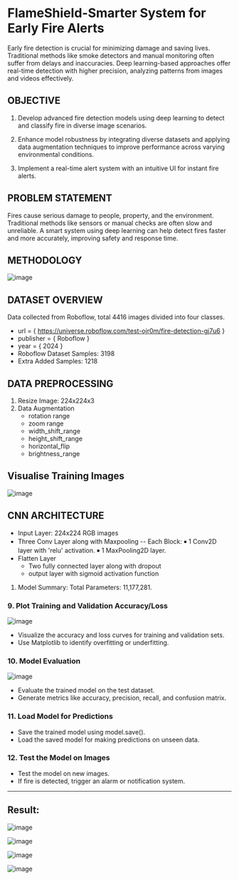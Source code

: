 # FlameShield-Smarter System for Early Fire Alerts
Early fire detection is crucial for minimizing damage and saving lives.  Traditional methods like smoke detectors and manual monitoring often suffer from delays and inaccuracies. Deep learning-based approaches offer real-time detection with higher precision, analyzing patterns from images and videos effectively.

## OBJECTIVE 
1. Develop advanced fire detection models using deep learning to detect and classify fire in diverse image scenarios.

2. Enhance model robustness by integrating diverse datasets and applying data augmentation techniques to improve performance across varying environmental conditions.

3. Implement a real-time alert system with an intuitive UI for instant fire alerts.

## PROBLEM STATEMENT  
Fires cause serious damage to people, property, and the environment. Traditional methods like sensors or manual checks are often slow and unreliable. A smart system using deep learning can help detect fires faster and more accurately, improving safety and response time.

## METHODOLOGY
![image](https://github.com/user-attachments/assets/c4d18658-581d-4a5f-8927-a87e748415b9)

## DATASET OVERVIEW
Data collected from Roboflow, total 4416 images divided into four classes. 
* url = { https://universe.roboflow.com/test-ojr0m/fire-detection-gj7u6 }
* publisher = { Roboflow }
* year = { 2024 }
* Roboflow Dataset Samples: 3198
* Extra Added Samples: 1218

## DATA PREPROCESSING
1. Resize Image: 224x224x3
2. Data Augmentation
   * rotation range
   * zoom range
   * width_shift_range
   * height_shift_range
   * horizontal_flip
   * brightness_range

## Visualise Training Images 
![image](https://github.com/user-attachments/assets/c94667ed-a280-4253-8dd7-121644d9e061)

## CNN ARCHITECTURE 
* Input Layer:  224x224 RGB images
* Three Conv Layer along with Maxpooling
      -- Each Block:
                        ￭ 1 Conv2D layer with 'relu' activation.
                        ￭ 1 MaxPooling2D layer.
* Flatten Layer
  - Two fully connected layer along with dropout
  - output layer with sigmoid activation function
    
1. Model Summary:
           Total Parameters: 11,177,281.





























### 9. Plot Training and Validation Accuracy/Loss
![image](https://github.com/user-attachments/assets/93236bb3-7923-46b0-9841-2ef6f5ecec74)

* Visualize the accuracy and loss curves for training and validation sets.
* Use Matplotlib to identify overfitting or underfitting.

### 10. Model Evaluation
![image](https://github.com/user-attachments/assets/03f9a16e-d177-48b8-9ed9-11098a5963b9)

* Evaluate the trained model on the test dataset.
* Generate metrics like accuracy, precision, recall, and confusion matrix.

### 11. Load Model for Predictions
* Save the trained model using model.save().
* Load the saved model for making predictions on unseen data.

### 12. Test the Model on Images
* Test the model on new images.
* If fire is detected, trigger an alarm or notification system.

____

## Result:

![image](https://github.com/user-attachments/assets/0323c2ab-d60e-4e29-98f4-e1cb60ca1ff4)


![image](https://github.com/user-attachments/assets/7debaf06-4351-42a0-9cca-aea605578a93)


![image](https://github.com/user-attachments/assets/fcbe0d6a-e21e-4268-a127-29f1426946e7)


![image](https://github.com/user-attachments/assets/1a216d57-8106-46f9-8e96-41ea28a34e0b)



